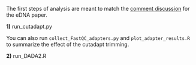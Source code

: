 The first steps of analysis are meant to match the [comment discussion]() for the eDNA paper.

**1)** run_cutadapt.py

You can also run `collect_FastQC_adapters.py` and `plot_adapter_results.R` to summarize the effect of the cutadapt trimming.

**2)** run_DADA2.R